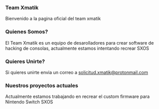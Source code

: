 ### Team Xmatik

Bienvenido a la pagina oficial del team xmatik

### Quienes Somos?

El Team Xmatik es un equipo de desarolladores para crear software de hacking de consolas, actualmente estamos intentando recrear SXOS

### Quieres Unirte?

Si quieres unirte envia un correo a solicitud.xmatik@protonmail.com

### Nuestros proyectos actuales

Actualmente estamos trabajando en recrear el custom firmware para Nintendo Switch SXOS
